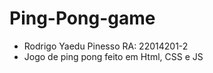 # Ping-Pong-game
- Rodrigo Yaedu Pinesso RA: 22014201-2
- Jogo de ping pong feito em Html, CSS e JS
